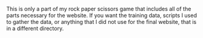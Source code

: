 This is only a part of my rock paper scissors game that includes all of the parts necessary for the website. If you want the training data, scripts I used to gather the data, or anything that I did not use for the final website, that is in a different directory.
